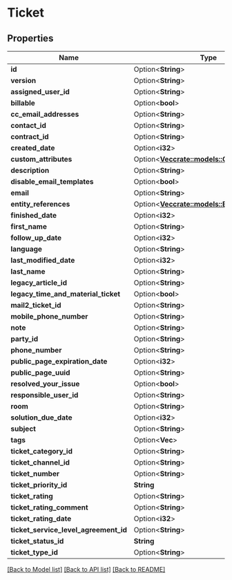 # Ticket

## Properties

Name | Type | Description | Notes
------------ | ------------- | ------------- | -------------
**id** | Option<**String**> |  | [optional]
**version** | Option<**String**> |  | [optional]
**assigned_user_id** | Option<**String**> |  | [optional]
**billable** | Option<**bool**> |  | [optional]
**cc_email_addresses** | Option<**String**> |  | [optional]
**contact_id** | Option<**String**> |  | [optional]
**contract_id** | Option<**String**> |  | [optional]
**created_date** | Option<**i32**> |  | [optional]
**custom_attributes** | Option<[**Vec<crate::models::CustomAttribute>**](customAttribute.md)> |  | [optional]
**description** | Option<**String**> |  | [optional]
**disable_email_templates** | Option<**bool**> |  | [optional]
**email** | Option<**String**> |  | [optional]
**entity_references** | Option<[**Vec<crate::models::EntityReference>**](entityReference.md)> |  | [optional]
**finished_date** | Option<**i32**> |  | [optional]
**first_name** | Option<**String**> |  | [optional]
**follow_up_date** | Option<**i32**> |  | [optional]
**language** | Option<**String**> |  | [optional]
**last_modified_date** | Option<**i32**> |  | [optional]
**last_name** | Option<**String**> |  | [optional]
**legacy_article_id** | Option<**String**> |  | [optional]
**legacy_time_and_material_ticket** | Option<**bool**> |  | [optional]
**mail2_ticket_id** | Option<**String**> |  | [optional]
**mobile_phone_number** | Option<**String**> |  | [optional]
**note** | Option<**String**> |  | [optional]
**party_id** | Option<**String**> |  | [optional]
**phone_number** | Option<**String**> |  | [optional]
**public_page_expiration_date** | Option<**i32**> |  | [optional]
**public_page_uuid** | Option<**String**> |  | [optional]
**resolved_your_issue** | Option<**bool**> |  | [optional]
**responsible_user_id** | Option<**String**> |  | [optional]
**room** | Option<**String**> |  | [optional]
**solution_due_date** | Option<**i32**> |  | [optional]
**subject** | Option<**String**> |  | [optional]
**tags** | Option<**Vec<String>**> |  | [optional]
**ticket_category_id** | Option<**String**> |  | [optional]
**ticket_channel_id** | Option<**String**> |  | [optional]
**ticket_number** | Option<**String**> |  | [optional]
**ticket_priority_id** | **String** |  | 
**ticket_rating** | Option<**String**> |  | [optional]
**ticket_rating_comment** | Option<**String**> |  | [optional]
**ticket_rating_date** | Option<**i32**> |  | [optional]
**ticket_service_level_agreement_id** | Option<**String**> |  | [optional]
**ticket_status_id** | **String** |  | 
**ticket_type_id** | Option<**String**> |  | [optional]

[[Back to Model list]](../README.md#documentation-for-models) [[Back to API list]](../README.md#documentation-for-api-endpoints) [[Back to README]](../README.md)


